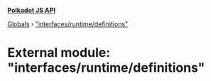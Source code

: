 **[Polkadot JS API](../README.md)**

[Globals](../globals.md) › ["interfaces/runtime/definitions"](_interfaces_runtime_definitions_.md)

# External module: "interfaces/runtime/definitions"